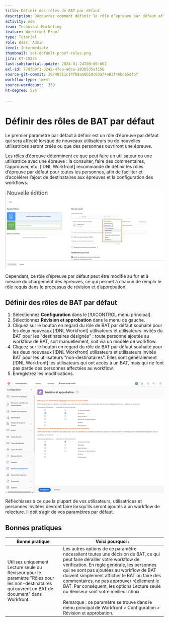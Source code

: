 ```yaml
---
title: Définir des rôles de BAT par défaut
description: Découvrez comment définir le rôle d’épreuve par défaut affecté lors de la création de nouveaux utilisateurs ou de nouvelles utilisatrices ou lorsque des personnes ouvrent une épreuve.
activity: use
team: Technical Marketing
feature: Workfront Proof
type: Tutorial
role: User, Admin
level: Intermediate
thumbnail: set-default-proof-roles.png
jira: KT-10235
last-substantial-update: 2024-01-24T00:00:00Z
exl-id: 77dfb9f1-3242-47ca-a0ce-203b535af156
source-git-commit: 30748311c14fb8aa6b10c03a74e83f46bdb5dfbf
workflow-type: tm+mt
source-wordcount: '359'
ht-degree: 52%

---
```


# Définir des rôles de BAT par défaut



Le premier paramètre par défaut à définir est un rôle d’épreuve par défaut qui sera affecté lorsque de nouveaux utilisateurs ou de nouvelles utilisatrices seront créés ou que des personnes ouvriront une épreuve.

Les rôles d’épreuve déterminent ce que peut faire un utilisateur ou une utilisatrice avec une épreuve : la consulter, faire des commentaires, l’approuver, etc. [!DNL Workfront] recommande de définir les rôles d’épreuve par défaut pour toutes les personnes, afin de faciliter et d’accélérer l’ajout de destinataires aux épreuves et la configuration des workflows.

![Les rôles d’épreuve peuvent être sélectionnés lors du chargement d’une épreuve.](assets/proof-system-setups-proof-role-example.png)

Cependant, ce rôle d’épreuve par défaut peut être modifié au fur et à mesure du chargement des épreuves, ce qui permet à chacun de remplir le rôle requis dans le processus de révision et d’approbation.


## Définir des rôles de BAT par défaut

1. Sélectionnez **Configuration** dans le [!UICONTROL menu principal].
1. Sélectionnez **Révision et approbation** dans le menu de gauche.
1. Cliquez sur le bouton en regard du rôle de BAT par défaut souhaité pour les deux nouveaux [!DNL Workfront] utilisateurs et utilisateurs invités du BAT pour les &quot;destinataires désignés&quot; : toute personne ajoutée au workflow de BAT, soit manuellement, soit via un modèle de workflow.
1. Cliquez sur le bouton en regard du rôle de BAT par défaut souhaité pour les deux nouveaux [!DNL Workfront] utilisateurs et utilisateurs invités BAT pour les utilisateurs &quot;non-destinataires&quot;. Elles sont généralement [!DNL Workfront] les utilisateurs qui ont accès à un BAT, mais qui ne font pas partie des personnes affectées au workflow.
1. Enregistrez les modifications.

![Paramètres de révision et d’approbation dans Workfront](assets/proof-system-setups-workfront-defaults.png)

Réfléchissez à ce que la plupart de vos utilisateurs, utilisatrices et personnes invitées devront faire lorsqu’ils seront ajoutés à un workflow de relecture. Il doit s’agir de vos paramètres par défaut.

## Bonnes pratiques

| Bonne pratique | Voici pourquoi : |
|---|---|
| Utilisez uniquement Lecture seule ou Réviseur pour le paramètre &quot;Rôles pour les non-destinataires qui ouvrent un BAT de document&quot; dans Workfront. | Les autres options de ce paramètre nécessitent toutes une décision de BAT, ce qui peut faire dérailler votre workflow de vérification. En règle générale, les personnes qui ne sont pas ajoutées au workflow de BAT doivent simplement afficher le BAT ou faire des commentaires, ne pas approuver réellement le BAT. Par conséquent, les options Lecture seule ou Réviseur sont votre meilleur choix. <br> <br>Remarque : ce paramètre se trouve dans le menu principal de Workfront > Configuration > Révision et approbation. |
